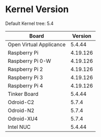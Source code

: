 
# Kernel Version

Default Kernel tree: 5.4

| Board | Version |
|-------|---------|
| Open Virtual Applicance | 5.4.44 |
| Raspberry Pi | 4.19.126 |
| Raspberry Pi 0-W | 4.19.126 |
| Raspberry Pi 2 | 4.19.126 |
| Raspberry Pi 3 | 4.19.126 |
| Raspberry Pi 4 | 4.19.126 |
| Tinker Board | 5.4.44 |
| Odroid-C2 | 5.7.4 |
| Odroid-N2 | 5.7.4 |
| Odroid-XU4 | 5.7.4 |
| Intel NUC | 5.4.44 |

